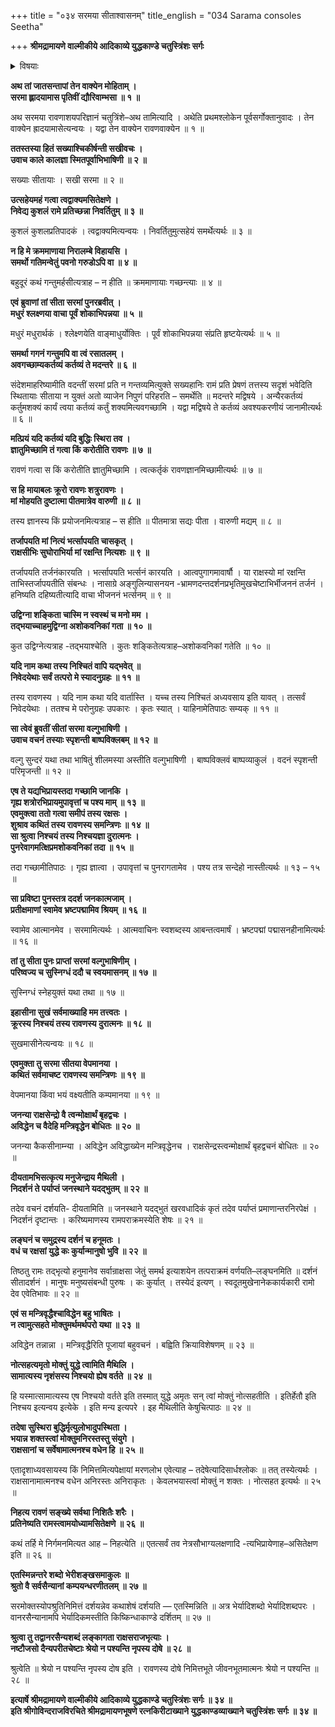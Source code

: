 +++
title = "०३४ सरमया सीताश्वासनम्"
title_english = "034 Sarama consoles Seetha"

+++
**श्रीमद्रामायणे वाल्मीकीये आदिकाव्ये युद्धकाण्डे चतुस्त्रिंशः सर्गः**


<details><summary>विषयाः</summary>

सरमयासीतांप्रति रामे स्वेनसंदेशप्रापणप्रार्थने सीतयातस्यानौचित्यबुद्ध्या स्वविषयेरावणाध्यवसायावगतयेतत्प्रेषणम् ॥ १ ॥ रावणाध्यवसायाधिगमेन पुनरागतयासरमया सीतांप्रति रावणमात्राऽविन्ध्यनाम्नामंत्रिणाचतंप्रति बहुधारामायसीताप्रत्यर्पणचोदनेपि तस्य तदनर्पणेदृढाध्यवसायनिवेदनम् ॥ २ ॥ तथा रामेण रावणहननपूर्वकमयोध्यांप्रतितदानयन -निवेदने तन्त्रोपश्रुतितयावानरसेनासंनाहभेरीशङ्खरवप्रादुर्भावः ॥ ३॥

</details>


**अथ तां जातसन्तापां तेन वाक्येन मोहिताम् ।  
सरमा ह्लादयामास पृतिवीं द्यौरिवाम्भसा ॥ १ ॥**

अथ सरमया रावणाशयपरिज्ञानं चतुत्रिंशे–अथ तामित्यादि । अथेति प्रथमश्लोकेन पूर्वसर्गोक्तानुवादः । तेन वाक्येन ह्रादयामासेत्यन्वयः । यद्वा तेन वाक्येन रावणवाक्येन ॥ १ ॥



**ततस्तस्या हितं सख्याश्चिकीर्षन्ती सखीवचः ।  
उवाच काले कालज्ञा स्मितपूर्वाभिभाषिणी ॥ २ ॥**

सख्याः सीतायाः । सखी सरमा ॥ २ ॥



**उत्सहेयमहं गत्वा त्वद्वाक्यमसितेक्षणे ।  
निवेद्य कुशलं रामे प्रतिच्छन्ना निवर्तितुम् ॥ ३ ॥**

कुशलं कुशलप्रतिपादकं । त्वद्वाक्यमित्यन्वयः । निवर्तितुमुत्सहेयं समर्थेत्यर्थः ॥ ३ ॥



**न हि मे क्रममाणाया निरालम्बे विहायसि ।  
समर्थो गतिमन्वेतुं पवनो गरुडोऽपि वा ॥ ४ ॥**

बहुदूरं कथं गन्तुमर्हसीत्यत्राह – न हीति ॥ क्रममाणायाः गच्छन्त्याः ॥ ४ ॥



**एवं ब्रुवाणां तां सीता सरमां पुनरब्रवीत् ।  
मधुरं श्लक्ष्णया वाचा पूर्वं शोकाभिपन्नया ॥ ५ ॥**

मधुरं मधुरार्थकं । श्लेक्ष्णयेति वाङ्माधुर्योक्तिः । पूर्वं शोकाभिपन्नया संप्रति हृष्टयेत्यर्थः ॥ ५ ॥



**समर्था गगनं गन्तुमपि वा त्वं रसातलम् ।  
अवगच्छाम्यकर्तव्यं कर्तव्यं ते मदन्तरे ॥ ६ ॥**

संदेशमाहरिष्यामीति वदन्तीं सरमां प्रति न गन्तव्यमित्युक्ते सख्यहानिः रामं प्रति प्रेषणं तत्तस्य सदृशं भवेदिति स्थितायाः सीताया न युक्तं अतो व्याजेन निपुणं परिहरति – समर्थेति ॥ मदन्तरे मद्विषये । अन्यैरकर्तव्यं कर्तुमशक्यं कार्यं त्वया कर्तव्यं कर्तुं शक्यमित्यवगच्छामि । यद्वा मद्विषये ते कर्तव्यं अवश्यकरणीयं जानामीत्यर्थः ॥ ६ ॥



**मत्प्रियं यदि कर्तव्यं यदि बुद्धिः स्थिरा तव ।  
ज्ञातुमिच्छामि तं गत्वा किं करोतीति रावणः ॥ ७ ॥**

रावणं गत्वा स किं करोतीति ज्ञातुमिच्छामि । त्वत्कर्तृकं रावणज्ञानमिच्छामीत्यर्थः ॥ ७ ॥



**स हि मायाबलः क्रूरो रावणः शत्रुरावणः ।  
मां मोहयति दुष्टात्मा पीतमात्रेव वारुणी ॥ ८ ॥**

तस्य ज्ञानस्य किं प्रयोजनमित्यत्राह – स हीति ॥ पीतमात्रा सद्यः पीता । वारुणी मद्यम् ॥ ८ ॥



**तर्जापयति मां नित्यं भर्त्सापयति चासकृत् ।  
राक्षसीभिः सुघोराभिर्या मां रक्षन्ति नित्यशः ॥ ९ ॥**

तर्जापयति तर्जनंकारयति । भर्त्सापयति भर्त्सनं कारयति । आत्वपुगागमावार्षौ । या राक्षस्यो मां रक्षन्ति ताभिस्तर्जापयतीति संबन्धः । नासाग्रे अङ्गुलिन्यासनयन -भ्रामणदन्तदर्शनप्रभृतिमुखचेष्टाभिर्भीजननं तर्जनं । हनिष्यति दहिष्यतीत्यादि वाचा भीजननं भर्त्सनम् ॥ ९ ॥



**उद्विग्ना शङ्किता चास्मि न स्वस्थं च मनो मम ।  
तद्भयाच्चाहमुद्विग्ना अशोकवनिकां गता ॥ १० ॥**

कुत उद्विग्नेत्यत्राह -तद्भयाश्चेति । कुतः शङ्कितेत्यत्राह–अशोकवनिकां गतेति ॥ १० ॥



**यदि नाम कथा तस्य निश्चितं वापि यद्भवेत् ॥  
निवेदयेथाः सर्वं तत्परो मे स्यादनुग्रहः ॥ ११ ॥**

तस्य रावणस्य । यदि नाम कथा यदि वार्तास्ति । यच्च तस्य निश्चितं अध्यवसाय इति यावत् । तत्सर्वं निवेदयेथाः । ततश्च मे परोनुग्रहः उपकारः । कृतः स्यात् । याहिनामेतिपाठः सम्यक् ॥ ११ ॥



**सा त्वेवं ब्रुवतीं सीतां सरमा वल्गुभाषिणी ।  
उवाच वचनं तस्याः स्पृशन्ती बाष्पविक्लबम् ॥ १२ ॥**

वल्गु सुन्दरं यथा तथा भाषितुं शीलमस्या अस्तीति वल्गुभाषिणी । बाष्पविक्लवं बाष्पव्याकुलं । वदनं स्पृशन्ती परिमृजन्ती ॥ १२ ॥



**एष ते यद्यभिप्रायस्तदा गच्छामि जानकि ।  
गृह्य शत्रोरभिप्रायमुपावृत्तां च पश्य माम् ॥ १३ ॥  
एवमुक्त्वा ततो गत्वा समीपं तस्य रक्षसः ।  
शुश्राव कथितं तस्य रावणस्य समन्त्रिणः ॥ १४ ॥  
सा श्रुत्वा निश्चयं तस्य निश्चयज्ञा दुरात्मनः ।  
पुनरेवागमत्क्षिप्रमशोकवनिकां तदा ॥ १५ ॥**

तदा गच्छामीतिपाठः । गृह्य ज्ञात्वा । उपावृत्तां च पुनरागतामेव । पश्य तत्र सन्देहो नास्तीत्यर्थः ॥ १३ – १५ ॥



**सा प्रविष्टा पुनस्तत्र ददर्श जनकात्मजाम् ।  
प्रतीक्षमाणां स्वामेव भ्रष्टपद्मामिव श्रियम् ॥ १६ ॥**

स्वामेव आत्मानमेव । सरमामित्यर्थः । आत्मवाचिनः स्वशब्दस्य आबन्तत्वमार्षं । भ्रष्टपद्मां पद्मासनहीनामित्यर्थः ॥ १६ ॥



**तां तु सीता पुनः प्राप्तां सरमां वल्गुभाषिणीम् ।  
परिष्वज्य च सुस्निग्धं ददौ च स्वयमासनम् ॥ १७ ॥**

सुस्निग्धं स्नेहयुक्तं यथा तथा ॥ १७ ॥



**इहासीना सुखं सर्वमाख्याहि मम तत्त्वतः ।  
क्रूरस्य निश्चयं तस्य रावणस्य दुरात्मनः ॥ १८ ॥**

सुखमासीनेत्यन्वयः ॥ १८ ॥



**एवमुक्ता तु सरमा सीतया वेपमानया ।  
कथितं सर्वमाचष्ट रावणस्य समन्त्रिणः ॥ १९ ॥**

वेपमानया किंवा भयं वक्ष्यतीति कम्पमानया ॥ १९ ॥



**जनन्या राक्षसेन्द्रो वै त्वन्मोक्षार्थं बृहद्वचः ।  
अविद्धेन च वैदेहि मन्त्रिवृद्धेन बोधितः ॥ २० ॥**

जनन्या कैकसीनाम्न्या । अविद्धेन अविद्धाख्येन मन्त्रिवृद्धेनच । राक्षसेन्द्रस्त्वन्मोक्षार्थं बृहद्वचनं बोधितः ॥ २० ॥



**दीयतामभिसत्कृत्य मनुजेन्द्राय मैथिली ।  
निदर्शनं ते पर्याप्तं जनस्थाने यदद्भुतम् ॥ २२ ॥**

तदेव वचनं दर्शयति- दीयतामिति ॥ जनस्थाने यदद्भुतं खरवधादिकं कृतं तदेव पर्याप्तं प्रमाणान्तरनिरपेक्षं । निदर्शनं दृष्टान्तः । करिष्यमाणस्य रामपराक्रमस्येति शेषः ॥ २१ ॥



**लङ्घनं च समुद्रस्य दर्शनं च हनूमतः ।  
वधं च रक्षसां युद्धे कः कुर्यान्मानुषो भुवि ॥ २२ ॥**

तिष्ठतु रामः तद्भृत्यो हनुमानेव सर्वान्राक्षसा जेतुं समर्थ इत्याशयेन तत्पराक्रमं वर्णयति–लङ्घनमिति ॥ दर्शनं सीतादर्शनं । मानुषः मनुष्यसंबन्धी पुरुषः । कः कुर्यात् । तस्येदं इत्यण् । स्वदूतमुखेनानेककार्यकारी रामो देव एवेतिभावः ॥ २२ ॥



**एवं स मन्त्रिवृद्धैश्चाविद्धेन बहु भाषितः ।  
न त्वामुत्सहते मोक्तुमर्थमर्थपरो यथा ॥ २३ ॥**

अविद्धेन तन्नान्ना । मन्त्रिवृद्धैरिति पूजायां बहुवचनं । बह्विति क्रियाविशेषणम् ॥ २३ ॥



**नोत्सहत्यमृतो मोक्तुं युद्धे त्वामिति मैथिलि ।  
सामात्यस्य नृशंसस्य निश्चयो ह्येष वर्तते ॥ २४ ॥**

हि यस्मात्सामात्यस्य एष निश्चयो वर्तते इति तस्मात् युद्धे अमृतः सन् त्वां मोक्तुं नोत्सहतीति । इतिर्हेतौ इति निश्चय इत्यन्वय इत्येके । इति मन्य इत्यपरे । इह मैथिलीति केषुचित्पाठः ॥ २४ ॥



**तदेषा सुस्थिरा बुद्धिर्मृत्युलोभादुपस्थिता ।  
भयान्न शक्तस्त्वां मोक्तुमनिरस्तस्तु संयुगे ।  
राक्षसानां च सर्वेषामात्मनश्च वधेन हि ॥ २५ ॥**

एतादृशाध्यवसायस्य किं निमित्तमित्यपेक्षायां मरणलोभ एवेत्याह – तदेषेत्यादिसार्धश्लोकः ॥ तत् तस्येत्यर्थः । राक्षसानामात्मनश्च वधेन अनिरस्तः अनिराकृतः । केवलभयास्त्वां मोक्तुं न शक्तः । नोत्सहत इत्यर्थः ॥ २५ ॥



**निहत्य रावणं सङ्ख्ये सर्वथा निशितैः शरैः ।  
प्रतिनेष्यति रामस्त्वामयोध्यामसितेक्षणे ॥ २६ ॥**

कथं तर्हि मे निर्गमनमित्यत आह – निहत्येति ॥ एतत्सर्वं तव नेत्रसौभाग्यलक्षणादि -त्यभिप्रायेणाह–असितेक्षण इति ॥ २६ ॥



**एतस्मिन्नन्तरे शब्दो भेरीशङ्खसमाकुलः ॥  
श्रुतो वै सर्वसैन्यानां कम्पयन्धरणीतलम् ॥ २७ ॥**

सरमोक्तस्योपश्रुतिनिमित्तं दर्शयन्नेव कथाशेषं दर्शयति — एतस्मिन्निति ॥ अत्र भेर्यादिशब्दो भेर्यादिशब्दपरः । वानरसैन्यानामपि भेर्यादिकमस्तीति किष्किन्धाकाण्डे दर्शितम् ॥ २७ ॥



**श्रुत्वा तु तद्वानरसैन्यशब्दं लङ्कागता राक्षसराजभृत्याः ।  
नष्टौजसो दैन्यपरीतचेष्टाः श्रेयो न पश्यन्ति नृपस्य दोषे ॥ २८ ॥**

श्रुत्वेति ॥ श्रेयो न पश्यन्ति नृपस्य दोष इति । रावणस्य दोषे निमित्तभूते जीवनभूतमात्मनः श्रेयो न पश्यन्ति ॥ २८ ॥



**इत्यार्षे श्रीमद्रामायणे वाल्मीकीये आदिकाव्ये युद्धकाण्डे चतुस्त्रिंशः सर्गः ॥ ३४ ॥  
इति श्रीगोविन्दराजविरचिते श्रीमद्रामायणभूषणे रत्नकिरीटाख्याने युद्धकाण्डव्याख्याने चतुस्त्रिंशः सर्गः ॥ ३४ ॥**

